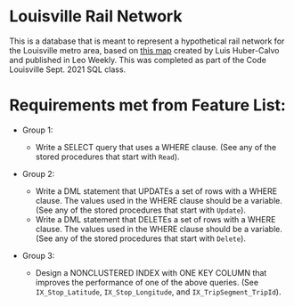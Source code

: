 # Louisville Rail Network

This is a database that is meant to represent a hypothetical rail network for the Louisville metro area, based on [this map](https://www.leoweekly.com/2019/06/65327/) created by Luis Huber-Calvo and published in Leo Weekly. This was completed as part of the Code Louisville Sept. 2021 SQL class.

# Requirements met from Feature List:
- Group 1:
	- Write a SELECT query that uses a WHERE clause. (See any of the stored procedures that start with `Read`).

- Group 2: 
	- Write a DML statement that UPDATEs a set of rows with a WHERE clause. The values used in the WHERE clause should be a variable. (See any of the stored procedures that start with `Update`).
	- Write a DML statement that DELETEs a set of rows with a WHERE clause. The values used in the WHERE clause should be a variable. (See any of the stored procedures that start with `Delete`).

- Group 3: 
	- Design a NONCLUSTERED INDEX with ONE KEY COLUMN that improves the performance of one of the above queries. (See `IX_Stop_Latitude`, `IX_Stop_Longitude`, and `IX_TripSegment_TripId`).